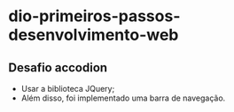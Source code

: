 # dio-primeiros-passos-desenvolvimento-web

## Desafio accodion
- Usar a biblioteca JQuery;
- Além disso, foi implementado uma barra de navegação.
